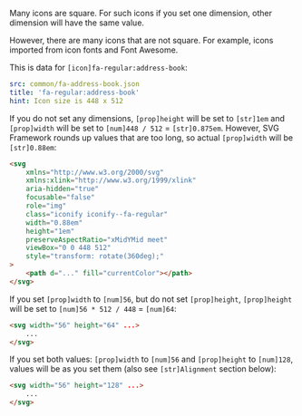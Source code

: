 Many icons are square. For such icons if you set one dimension, other dimension will have the same value.

However, there are many icons that are not square. For example, icons imported from icon fonts and Font Awesome.

This is data for `[icon]fa-regular:address-book`:

```yaml
src: common/fa-address-book.json
title: 'fa-regular:address-book'
hint: Icon size is 448 x 512
```

If you do not set any dimensions, `[prop]height` will be set to `[str]1em` and `[prop]width` will be set to `[num]448 / 512` = `[str]0.875em`. However, SVG Framework rounds up values that are too long, so actual `[prop]width` will be `[str]0.88em`:

```html
<svg
	xmlns="http://www.w3.org/2000/svg"
	xmlns:xlink="http://www.w3.org/1999/xlink"
	aria-hidden="true"
	focusable="false"
	role="img"
	class="iconify iconify--fa-regular"
	width="0.88em"
	height="1em"
	preserveAspectRatio="xMidYMid meet"
	viewBox="0 0 448 512"
	style="transform: rotate(360deg);"
>
	<path d="..." fill="currentColor"></path>
</svg>
```

If you set `[prop]width` to `[num]56`, but do not set `[prop]height`, `[prop]height` will be set to `[num]56 * 512 / 448` = `[num]64`:

```html
<svg width="56" height="64" ...>
	...
</svg>
```

If you set both values: `[prop]width` to `[num]56` and `[prop]height` to `[num]128`, values will be as you set them (also see `[str]Alignment` section below):

```html
<svg width="56" height="128" ...>
	...
</svg>
```
